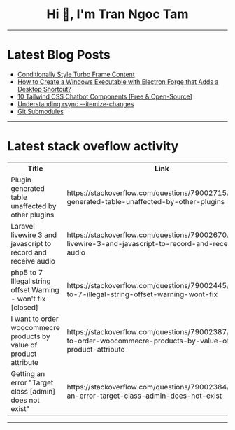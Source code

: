 <h1 align="center">Hi 👋, I'm Tran Ngoc Tam</h1>

---

# Latest Blog Posts 
<!-- BLOG-POST-LIST:START -->
- [Conditionally Style Turbo Frame Content](https://dev.to/railsdesigner/conditionally-style-turbo-frame-content-1bb2)
- [How to Create a Windows Executable with Electron Forge that Adds a Desktop Shortcut?](https://dev.to/hamza_tariq_9ca81d2d65816/how-to-create-a-windows-executable-with-electron-forge-that-adds-a-desktop-shortcut-3mmm)
- [10 Tailwind CSS Chatbot Components [Free &amp; Open-Source]](https://dev.to/creativetim_official/10-tailwind-css-chatbot-components-free-open-source-34dd)
- [Understanding rsync --itemize-changes](https://dev.to/alexisayenko/understanding-rsync-itemize-changes-5fgi)
- [Git Submodules](https://dev.to/aerabi/git-submodules-nkc)
<!-- BLOG-POST-LIST:END -->

---

# Latest stack oveflow activity
<table>
  <tr><th>Title</th><th>Link</th></tr>
  <!-- STACKOVERFLOW:START --><tr><td>Plugin generated table unaffected by other plugins</td><td>https://stackoverflow.com/questions/79002715/plugin-generated-table-unaffected-by-other-plugins</td></tr><tr><td>Laravel livewire 3 and javascript to record and receive audio</td><td>https://stackoverflow.com/questions/79002670/laravel-livewire-3-and-javascript-to-record-and-receive-audio</td></tr><tr><td>php5 to 7 Illegal string offset Warning - won&#39;t fix [closed]</td><td>https://stackoverflow.com/questions/79002445/php5-to-7-illegal-string-offset-warning-wont-fix</td></tr><tr><td>I want to order woocommecre products by value of product attribute</td><td>https://stackoverflow.com/questions/79002387/i-want-to-order-woocommecre-products-by-value-of-product-attribute</td></tr><tr><td>Getting an error &quot;Target class [admin] does not exist&quot;</td><td>https://stackoverflow.com/questions/79002384/getting-an-error-target-class-admin-does-not-exist</td></tr><!-- STACKOVERFLOW:END -->
</table>

---


